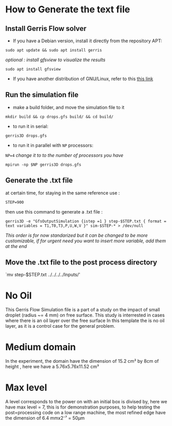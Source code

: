 # How to Generate the text file 
## Install Gerris Flow solver

- If you have a Debian version, install it directly from the repository APT:

 `sudo apt update && sudo apt install gerris`

*optional : install gfsview to visualize the results*

 `sudo apt install gfsview`

- If you have another distribution of GNU/Linux, refer to this [this link](http://gfs.sourceforge.net/wiki/index.php/Installing_from_source)


## Run the simulation file

- make a build folder, and move the simulation file to it

`mkdir build && cp drops.gfs build/ && cd build/`

- to run it in serial:

`gerris3D drops.gfs`

- to run it in parallel with `NP` processors:

`NP=4` *change it to to the number of processors you have*

`mpirun -np $NP gerris3D drops.gfs`

## Generate the .txt file

at certain time, for staying in the same reference use :

`STEP=900` 

then use this command to generate a .txt file :

`gerris3D -e "GfsOutputSimulation {istep =1 } step-$STEP.txt { format = text variables = T1,T0,T3,P,U,W,V }" sim-$STEP-* > /dev/null`

*This order is for now standarized but it can be changed to be more customizable, if for urgent need you want to insert more variable, add them at the end* 

## Move the .txt file to the post process directory

`mv step-$STEP.txt ../../../../Inputs/'

# No Oil
This Gerris Flow Simulation file is a part of a study on the impact of small droplet (radius ~= 4 mm) on free surface. 
This study is interrested in cases where there is an oil layer over the free surface
In this template the is no oil layer, as it is a control case for the general problem.
 
# Medium domain 
In the experiment, the domain have the dimension of 15.2 cm² by 8cm of height , here we have a 5.76x5.76x11.52 cm³

# Max level 

A level corresponds to the power on with an initial box is divised by, here we have max level = 7, this is for demonstration purposes, to help testing the post=processing code on a low range machine, the most refined edge have the dimension of 6.4 mmx2⁻⁷ = 50µm
